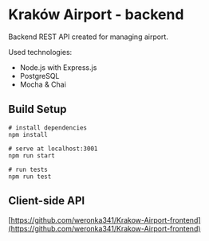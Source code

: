 # Kraków Airport - backend

Backend REST API created for managing airport.

Used technologies:
* Node.js with Express.js
* PostgreSQL
* Mocha & Chai

## Build Setup

```
# install dependencies
npm install

# serve at localhost:3001
npm run start

# run tests
npm run test

```
## Client-side API
[https://github.com/weronka341/Krakow-Airport-frontend](https://github.com/weronka341/Krakow-Airport-frontend)
